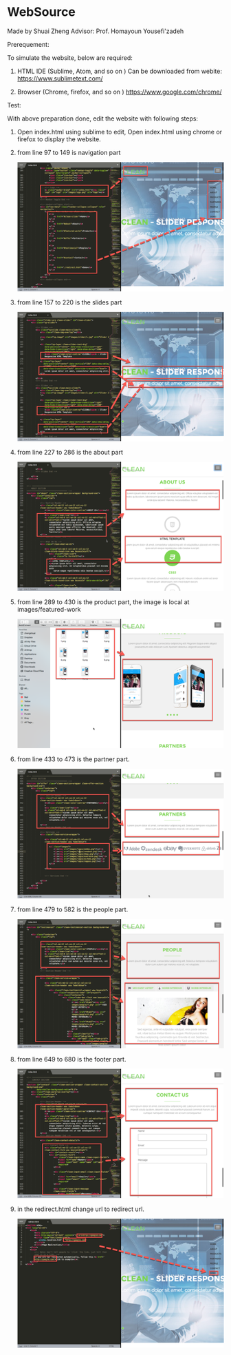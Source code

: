 # WebSource
Made by Shuai Zheng Advisor: Prof. Homayoun Yousefi'zadeh

Prerequement:


To simulate the website, below are required:

1. HTML IDE (Sublime, Atom, and so on )
    Can be downloaded from webite:
    https://www.sublimetext.com/


2. Browser (Chrome, firefox, and so on )
    https://www.google.com/chrome/



Test:


With above preparation done, edit the website with following steps:


1.  Open index.html using sublime to edit, Open index.html using chrome or firefox to display the website.

2.  from line 97 to 149 is navigation part

    ![idea_08](./img/2.png)

3.  from line 157 to 220 is the slides part

    ![idea_01](./img/1.png)

4.  from line 227 to 286 is the about part

    ![idea_02](./img/3.png)

5.  from line 289 to 430 is the product part, the image is local at images/featured-work

    ![idea_03](./img/10.png)

6.  from line 433 to 473 is the  partner part.

    ![idea_04](./img/5.png)

7.  from line 479 to 582 is the people part.

    ![idea_05](./img/6.png)

8.  from line 649 to 680 is the footer part.

    ![idea_05](./img/7.png)

9.  in the redirect.html change url to redirect url.

    ![idea_05](./img/11.png)

